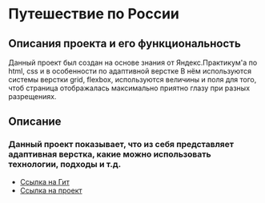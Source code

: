 # **Путешествие по России**

## **Описания проекта и его функциональность**
Данный проект был создан на основе знания от Яндекс.Практикум'а по html, css и в особенности по адаптивной верстке
В нём используются системы верстки grid, flexbox, используются величины и поля для того, чтоб страница отображалась максимально приятно глазу при разных разрещениях.

## **Описание**

### Данный проект показывает, что из себя представляет адаптивная верстка, какие можно использовать технологии, подходы и т.д.

* [Ссылка на Гит](https://github.com/Phentality/Russian_travel_Phen.git)
* [Ссылка на проект](https://phentality.github.io/russian-travel/)

